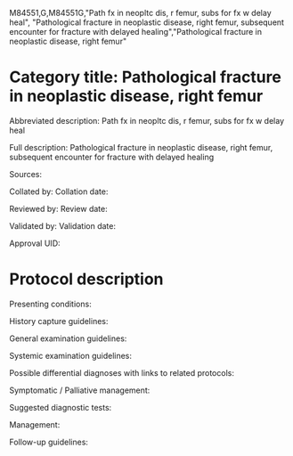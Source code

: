 M84551,G,M84551G,"Path fx in neopltc dis, r femur, subs for fx w delay heal", "Pathological fracture in neoplastic disease, right femur, subsequent encounter for fracture with delayed healing","Pathological fracture in neoplastic disease, right femur"
# Category title: Pathological fracture in neoplastic disease, right femur

Abbreviated description: Path fx in neopltc dis, r femur, subs for fx w delay heal

Full description: Pathological fracture in neoplastic disease, right femur, subsequent encounter for fracture with delayed healing

Sources:

Collated by:
Collation date:

Reviewed by:
Review date:

Validated by:
Validation date:

Approval UID:

# Protocol description

Presenting conditions:

History capture guidelines:

General examination guidelines:

Systemic examination guidelines:

Possible differential diagnoses with links to related protocols:

Symptomatic / Palliative management:

Suggested diagnostic tests:

Management:

Follow-up guidelines:
